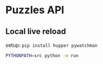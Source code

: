 # Puzzles API

## Local live reload

setup: `pip install hupper pywatchman`

```bash
PYTHONPATH=src python -m run
```
